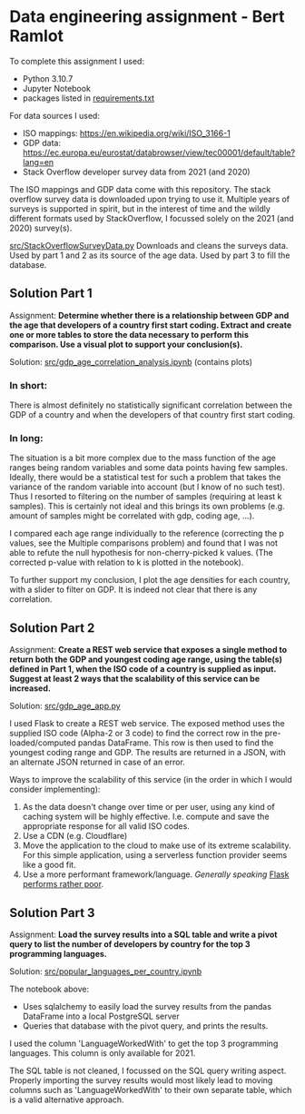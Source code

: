 # Data engineering assignment - Bert Ramlot

To complete this assignment I used:
- Python 3.10.7
- Jupyter Notebook
- packages listed in [requirements.txt](requirements.txt)

For data sources I used:
- ISO mappings: https://en.wikipedia.org/wiki/ISO_3166-1
- GDP data: https://ec.europa.eu/eurostat/databrowser/view/tec00001/default/table?lang=en
- Stack Overflow developer survey data from 2021 (and 2020)

The ISO mappings and GDP data come with this repository. The stack overflow survey data is downloaded upon trying to use it. Multiple years of surveys is supported in spirit, but in the interest of time and the wildly different formats used by StackOverflow, I focussed solely on the 2021 (and 2020) survey(s).

[src/StackOverflowSurveyData.py](src/StackOverflowSurveyData.py) Downloads and cleans the surveys data. Used by part 1 and 2 as its source of the age data. Used by part 3 to fill the database. 

## Solution Part 1
Assignment:
**Determine whether there is a relationship between GDP and the age that developers of a country
first start coding. Extract and create one or more tables to store the data necessary to perform this
comparison. Use a visual plot to support your conclusion(s).**

Solution: [src/gdp_age_correlation_analysis.ipynb](src/gdp_age_correlation_analysis.ipynb) (contains plots)

### In short:
There is almost definitely no statistically significant correlation between the GDP of a country and when the developers of that country first start coding.

### In long:
The situation is a bit more complex due to the mass function of the age ranges being random variables and some data points having few samples. Ideally, there would be a statistical test for such a problem that takes the variance of the random variable into account (but I know of no such test). Thus I resorted to filtering on the number of samples (requiring at least k samples). This is certainly not ideal and this brings its own problems (e.g. amount of samples might be correlated with gdp, coding age, ...).

I compared each age range individually to the reference (correcting the p values, see the Multiple comparisons problem) and found that I was not able to refute the null hypothesis for non-cherry-picked k values. (The corrected p-value with relation to k is plotted in the notebook).


To further support my conclusion, I plot the age densities for each country, with a slider to filter on GDP. It is indeed not clear that there is any correlation.

## Solution Part 2
Assignment:
**Create a REST web service that exposes a single method to return both the GDP and youngest coding
age range, using the table(s) defined in Part 1, when the ISO code of a country is supplied as input.
Suggest at least 2 ways that the scalability of this service can be increased.**

Solution: [src/gdp_age_app.py](src/gdp_age_app.py)

I used Flask to create a REST web service. The exposed method uses the supplied ISO code (Alpha-2 or 3 code) to find the correct row in the pre-loaded/computed pandas DataFrame. This row is then used to find the youngest coding range and GDP. The results are returned in a JSON, with an alternate JSON returned in case of an error.

Ways to improve the scalability of this service (in the order in which I would consider implementing):
1. As the data doesn't change over time or per user, using any kind of caching system will be highly effective. I.e. compute and save the appropriate response for all valid ISO codes.
2. Use a CDN (e.g. Cloudflare)
3. Move the application to the cloud to make use of its extreme scalability. For this simple application, using a serverless function provider seems like a good fit.
4. Use a more performant framework/language. *Generally speaking* [Flask performs rather poor](https://www.techempower.com/benchmarks/#section=data-r21&hw=ph&test=fortune).



## Solution Part 3
Assignment:
**Load the survey results into a SQL table and write a pivot query to list the number of developers by
country for the top 3 programming languages.**

Solution: [src/popular_languages_per_country.ipynb](src/popular_languages_per_country.ipynb)

The notebook above:
- Uses sqlalchemy to easily load the survey results from the pandas DataFrame into a local PostgreSQL server
- Queries that database with the pivot query, and prints the results.

I used the column 'LanguageWorkedWith' to get the top 3 programming languages. This column is only available for 2021.

The SQL table is not cleaned, I focussed on the SQL query writing aspect. Properly importing the survey results would most likely lead to moving columns such as 'LanguageWorkedWith' to their own separate table, which is a valid alternative approach.
